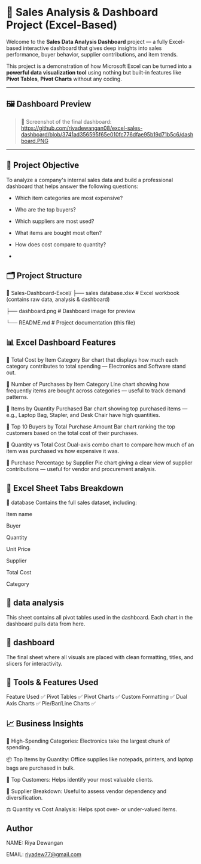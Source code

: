 # 🧾 Sales Analysis & Dashboard Project (Excel-Based)

Welcome to the **Sales Data Analysis Dashboard** project — a fully Excel-based interactive dashboard that gives deep insights into sales performance, buyer behavior, supplier contributions, and item trends.

This project is a demonstration of how Microsoft Excel can be turned into a **powerful data visualization tool** using nothing but built-in features like **Pivot Tables**, **Pivot Charts** without any coding.

---

## 🖼️ Dashboard Preview

> 📌 Screenshot of the final dashboard:
https://github.com/riyadewangan08/excel-sales-dashboard/blob/3741ad356595f65e010fc776dfae95b19d71b5c6/dashboard.PNG


---

## 📌 Project Objective

To analyze a company's internal sales data and build a professional dashboard that helps answer the following questions:
- Which item categories are most expensive?
- Who are the top buyers?
- Which suppliers are most used?
- What items are bought most often?
- How does cost compare to quantity?

- 
## 🗂️ Project Structure
📂 Sales-Dashboard-Excel/ ├── sales database.xlsx # Excel workbook (contains raw data, analysis & dashboard)

├── dashboard.png # Dashboard image for preview

└── README.md # Project documentation (this file)

## 📊 Excel Dashboard Features
🔹 Total Cost by Item Category
Bar chart that displays how much each category contributes to total spending — Electronics and Software stand out.

🔹 Number of Purchases by Item Category
Line chart showing how frequently items are bought across categories — useful to track demand patterns.

🔹 Items by Quantity Purchased
Bar chart showing top purchased items — e.g., Laptop Bag, Stapler, and Desk Chair have high quantities.

🔹 Top 10 Buyers by Total Purchase Amount
Bar chart ranking the top customers based on the total cost of their purchases.

🔹 Quantity vs Total Cost
Dual-axis combo chart to compare how much of an item was purchased vs how expensive it was.

🔹 Purchase Percentage by Supplier
Pie chart giving a clear view of supplier contributions — useful for vendor and procurement analysis.

## 📄 Excel Sheet Tabs Breakdown
📌 database
Contains the full sales dataset, including:

Item name

Buyer

Quantity

Unit Price

Supplier

Total Cost

Category

## 📌 data analysis
This sheet contains all pivot tables used in the dashboard. Each chart in the dashboard pulls data from here.

## 📌 dashboard
The final sheet where all visuals are placed with clean formatting, titles, and slicers for interactivity.

## 🧰 Tools & Features Used
Feature	Used ✅
Pivot Tables	✅
Pivot Charts	✅
Custom Formatting	✅
Dual Axis Charts	✅
Pie/Bar/Line Charts	✅

## 📈 Business Insights

🛒 High-Spending Categories: Electronics take the largest chunk of spending.

📦 Top Items by Quantity: Office supplies like notepads, printers, and laptop bags are purchased in bulk.

👥 Top Customers: Helps identify your most valuable clients.

🧾 Supplier Breakdown: Useful to assess vendor dependency and diversification.

⚖️ Quantity vs Cost Analysis: Helps spot over- or under-valued items.

## Author

NAME: Riya Dewangan

EMAIL: riyadew77@gmail.com




